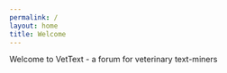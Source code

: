 ```yaml
---
permalink: /
layout: home
title: Welcome
---
```


Welcome to VetText - a forum for veterinary text-miners
